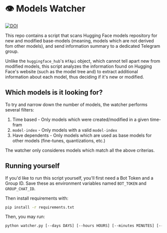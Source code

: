 # 👁️ Models Watcher

[![DOI](https://img.shields.io/badge/Join%20Telegram%20Group!--blue?logo=telegram&style=social)](https://t.me/models_watcher)

This repo contains a script that scans Hugging Face models repository for new and modified base-models (meaning, models which are not derived fom other models),
and send information summary to a dedicated Telegram group.

Unlike the `huggingface_hub`'s `HfApi` object, which cannot tell apart new from modified models, this script analyzes the information
found on Hugging Face's website (such as the model tree and) to extract additional information about each model, thus deciding if it's
new or modified.

## Which models is it looking for?
To try and narrow down the number of models, the watcher performs several filters:
1. Time based - Only models which were created/modified in a given time-fram
2. `model-index` - Only models with a valid `model-index` 
3. Have dependents - Only models which are used as base models for other models (fine-tunes, quantizations, etc.)

The watcher only consideres models which match all the above criterias. 


## Running yourself
If you'd like to run this script yourself, you'll first need a Bot Token and a Group ID.
Save these as environment variables named `BOT_TOKEN` and `GROUP_CHAT_ID`.

Then install requirements with:
```bash
pip install -r requirements.txt
```

Then, you may run:
```bash
python watcher.py [--days DAYS] [--hours HOURS] [--minutes MINUTES] [--grace-time GRACE]
```
